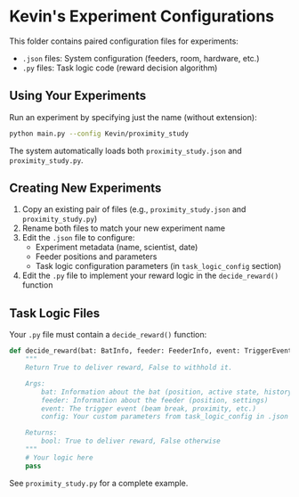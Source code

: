 # Kevin's Experiment Configurations

This folder contains paired configuration files for experiments:
- `.json` files: System configuration (feeders, room, hardware, etc.)
- `.py` files: Task logic code (reward decision algorithm)

## Using Your Experiments

Run an experiment by specifying just the name (without extension):

```bash
python main.py --config Kevin/proximity_study
```

The system automatically loads both `proximity_study.json` and `proximity_study.py`.

## Creating New Experiments

1. Copy an existing pair of files (e.g., `proximity_study.json` and `proximity_study.py`)
2. Rename both files to match your new experiment name
3. Edit the `.json` file to configure:
   - Experiment metadata (name, scientist, date)
   - Feeder positions and parameters
   - Task logic configuration parameters (in `task_logic_config` section)
4. Edit the `.py` file to implement your reward logic in the `decide_reward()` function

## Task Logic Files

Your `.py` file must contain a `decide_reward()` function:

```python
def decide_reward(bat: BatInfo, feeder: FeederInfo, event: TriggerEvent, config: dict) -> bool:
    """
    Return True to deliver reward, False to withhold it.

    Args:
        bat: Information about the bat (position, active state, history)
        feeder: Information about the feeder (position, settings)
        event: The trigger event (beam break, proximity, etc.)
        config: Your custom parameters from task_logic_config in .json

    Returns:
        bool: True to deliver reward, False otherwise
    """
    # Your logic here
    pass
```

See `proximity_study.py` for a complete example.